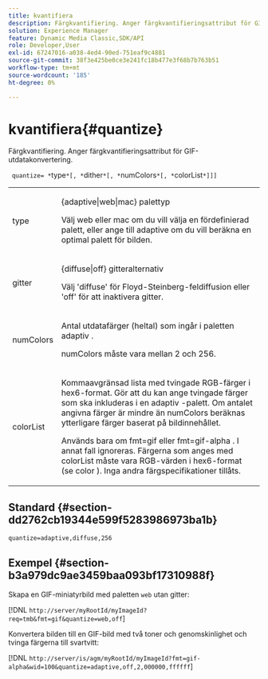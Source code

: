 ```yaml
---
title: kvantifiera
description: Färgkvantifiering. Anger färgkvantifieringsattribut för GIF-utdatakonvertering.
solution: Experience Manager
feature: Dynamic Media Classic,SDK/API
role: Developer,User
exl-id: 67247016-a038-4ed4-90ed-751eaf9c4881
source-git-commit: 38f3e425be0ce3e241fc18b477e3f68b7b763b51
workflow-type: tm+mt
source-wordcount: '185'
ht-degree: 0%

---
```


# kvantifiera{#quantize}

Färgkvantifiering. Anger färgkvantifieringsattribut för GIF-utdatakonvertering.

` quantize= *`type`*[, *`dither`*[, *`numColors`*[, *`colorList`*]]]`

<table id="simpletable_6BF155FCB8224E7EBFC8D8375AD26A71"> 
 <tr class="strow"> 
  <td class="stentry"> <p> <span class="codeph"> <span class="varname"> type </span> </span> </p> </td> 
  <td class="stentry"> <p> <span class="codeph"> {adaptive|web|mac} </span> palettyp </p> <p>Välj <span class="codeph"> web </span> eller <span class="codeph"> mac </span> om du vill välja en fördefinierad palett, eller ange till <span class="codeph"> adaptive </span> om du vill beräkna en optimal palett för bilden. </p> </td> 
 </tr> 
 <tr class="strow"> 
  <td class="stentry"> <p> <span class="codeph"> <span class="varname"> gitter </span> </span> </p> </td> 
  <td class="stentry"> <p> <span class="codeph"> {diffuse|off} </span> gitteralternativ </p> <p>Välj 'diffuse' för Floyd-Steinberg-feldiffusion eller 'off' för att inaktivera gitter. </p> </td> 
 </tr> 
 <tr class="strow"> 
  <td class="stentry"> <p> <span class="codeph"> <span class="varname"> numColors </span> </span> </p> </td> 
  <td class="stentry"> <p>Antal utdatafärger (heltal) som ingår i paletten <span class="codeph"> adaptiv </span>. </p> <p> <span class="codeph"> <span class="varname"> numColors </span> </span> måste vara mellan 2 och 256. </p> </td> 
 </tr> 
 <tr class="strow"> 
  <td class="stentry"> <p> <span class="codeph"> <span class="varname"> colorList </span> </span> </p> </td> 
  <td class="stentry"> <p>Kommaavgränsad lista med tvingade RGB-färger i hex6-format. Gör att du kan ange tvingade färger som ska inkluderas i en <span class="codeph"> adaptiv </span>-palett. Om antalet angivna färger är mindre än <span class="codeph"> numColors </span> beräknas ytterligare färger baserat på bildinnehållet. </p> <p>Används bara om <span class="codeph"> fmt=gif </span> eller <span class="codeph"> fmt=gif-alpha </span>. I annat fall ignoreras. Färgerna som anges med <span class="codeph"> <span class="varname"> colorList </span> </span> måste vara RGB-värden i hex6-format (se <span class="codeph"> color </span>). Inga andra färgspecifikationer tillåts. </p> </td> 
 </tr> 
</table>

## Standard {#section-dd2762cb19344e599f5283986973ba1b}

`quantize=adaptive,diffuse,256`

## Exempel {#section-b3a979dc9ae3459baa093bf17310988f}

Skapa en GIF-miniatyrbild med paletten `web` utan gitter:

[!DNL `http://server/myRootId/myImageId?req=tmb&fmt=gif&quantize=web,off`]

Konvertera bilden till en GIF-bild med två toner och genomskinlighet och tvinga färgerna till svartvitt:

[!DNL `http://server/is/agm/myRootId/myImageId?fmt=gif-alpha&wid=100&quantize=adaptive,off,2,000000,ffffff`]
